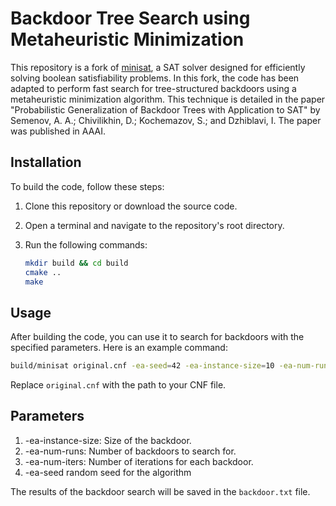 # Backdoor Tree Search using Metaheuristic Minimization

This repository is a fork of [minisat](https://github.com/master-keying/minisat), a SAT solver designed for efficiently solving boolean satisfiability problems. In this fork, the code has been adapted to perform fast search for tree-structured backdoors using a metaheuristic minimization algorithm. This technique is detailed in the paper "Probabilistic Generalization of Backdoor Trees with Application to SAT" by Semenov, A. A.; Chivilikhin, D.; Kochemazov, S.; and Dzhiblavi, I. The paper was published in AAAI.

## Installation

To build the code, follow these steps:

1. Clone this repository or download the source code.
2. Open a terminal and navigate to the repository's root directory.
3. Run the following commands:

   ```bash
   mkdir build && cd build
   cmake ..
   make
## Usage
After building the code, you can use it to search for backdoors with the specified parameters. Here is an example command:

   ```bash
   build/minisat original.cnf -ea-seed=42 -ea-instance-size=10 -ea-num-runs=1000 -ea-num-iters=1000 
   ```

Replace `original.cnf` with the path to your CNF file.

## Parameters
1. -ea-instance-size: Size of the backdoor.
2. -ea-num-runs: Number of backdoors to search for.
3. -ea-num-iters: Number of iterations for each backdoor.
4. -ea-seed random seed for the algorithm 

The results of the backdoor search will be saved in the `backdoor.txt` file.


